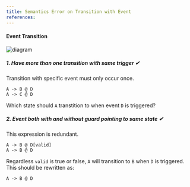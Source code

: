 ```yaml
---
title: Semantics Error on Transition with Event
references:
---
```


#### Event Transition
![diagram]()

##### 1. Have more than one transition with same trigger ✔
Transition with specific event must only occur once.
```scl,error
A -> B @ D
A -> C @ D
```
Which state should `A` transtition to when event `D` is triggered?

##### 2. Event both **with** and **without** guard pointing to same state ✔
This expression is redundant.
```scl,error
A -> B @ D[valid]
A -> B @ D
```
Regardless `valid` is true or false, `A` will transition to `B` when `D` is triggered.
This should be rewritten as:
```scl
A -> B @ D
```
